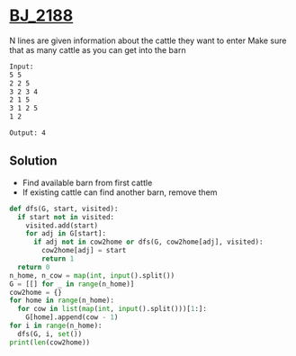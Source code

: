 # [BJ_2188](https://acmicpc.net/problem/2188)

N lines are given information about the cattle they want to enter
Make sure that as many cattle as you can get into the barn

```txt
Input:
5 5
2 2 5
3 2 3 4
2 1 5
3 1 2 5
1 2

Output: 4
```

## Solution

* Find available barn from first cattle
* If existing cattle can find another barn, remove them

```py
def dfs(G, start, visited):
  if start not in visited:
    visited.add(start)
    for adj in G[start]:
      if adj not in cow2home or dfs(G, cow2home[adj], visited):
        cow2home[adj] = start
        return 1
  return 0
n_home, n_cow = map(int, input().split())
G = [[] for _ in range(n_home)]
cow2home = {}
for home in range(n_home):
  for cow in list(map(int, input().split()))[1:]:
    G[home].append(cow - 1)
for i in range(n_home):
  dfs(G, i, set())
print(len(cow2home))
```
